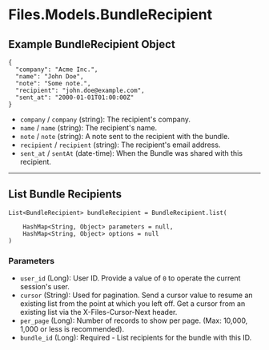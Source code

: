 # Files.Models.BundleRecipient

## Example BundleRecipient Object

```
{
  "company": "Acme Inc.",
  "name": "John Doe",
  "note": "Some note.",
  "recipient": "john.doe@example.com",
  "sent_at": "2000-01-01T01:00:00Z"
}
```

* `company` / `company`  (string): The recipient's company.
* `name` / `name`  (string): The recipient's name.
* `note` / `note`  (string): A note sent to the recipient with the bundle.
* `recipient` / `recipient`  (string): The recipient's email address.
* `sent_at` / `sentAt`  (date-time): When the Bundle was shared with this recipient.


---

## List Bundle Recipients

```
List<BundleRecipient> bundleRecipient = BundleRecipient.list(
    
    HashMap<String, Object> parameters = null,
    HashMap<String, Object> options = null
)
```

### Parameters

* `user_id` (Long): User ID.  Provide a value of `0` to operate the current session's user.
* `cursor` (String): Used for pagination.  Send a cursor value to resume an existing list from the point at which you left off.  Get a cursor from an existing list via the X-Files-Cursor-Next header.
* `per_page` (Long): Number of records to show per page.  (Max: 10,000, 1,000 or less is recommended).
* `bundle_id` (Long): Required - List recipients for the bundle with this ID.
